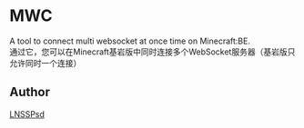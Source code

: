 # MWC
A tool to connect multi websocket at once time on Minecraft:BE.  
通过它，您可以在Minecraft基岩版中同时连接多个WebSocket服务器（基岩版只允许同时一个连接）
## Author
[LNSSPsd](https://github.com/LNSSPsd)
